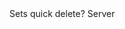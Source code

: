 <function name="SetQuickDelete" parent="IPhysicsEnvironment" type="classfunc">
	<description>
		<validate>
			Sets quick delete?
		</validate>
		<added version="0.7"></added>
	</description>
	<realm>Server</realm>
	<args>
		<arg name="quickDelete" type="boolean"></arg>
	</args>
	<rets>
	</rets>
</function>